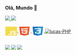 ### Olá, Mundo 👋

 <div>
  <a href="https://github.com/LucasOliveiraEvangeista">
  <img height="180em" src="https://github-readme-stats.vercel.app/api?username=LucasOliveiraEvangelista&show_icons=false&theme=dark&include_all_commits=true&count_private=true"/>
  <img height="180em" src="https://github-readme-stats.vercel.app/api/top-langs/?username=LucasOliveiraEvangelista&layout=compact&langs_count=8&theme=dark"/>
</div>
<div style="display: inline_block"><br>
  <img align="center" alt="lucas-Js" height="30" width="40" src="https://raw.githubusercontent.com/devicons/devicon/master/icons/javascript/javascript-plain.svg">
  <img align="center" alt="lucas-HTML" height="30" width="40" src="https://raw.githubusercontent.com/devicons/devicon/master/icons/html5/html5-original.svg">
  <img align="center" alt="lucas-CSS" height="30" width="40" src="https://raw.githubusercontent.com/devicons/devicon/master/icons/css3/css3-original.svg">
  <img align="center" alt="lucas-PHP" height="30" width="40" src="https://cdn.jsdelivr.net/gh/devicons/devicon/icons/php/php-original.svg">
  
</div>
  
  ##
 
<div> 
  <a href="https://www.youtube.com/channel/UCS43U305JwL2T3ze6e3KcfA" target="_blank"><img src="https://img.shields.io/badge/YouTube-FF0000?style=for-the-badge&logo=youtube&logoColor=white" target="_blank"></a>
  <a href = "mailto:lucas.evangelistadev@gmail.com"><img src="https://img.shields.io/badge/-Gmail-%23333?style=for-the-badge&logo=gmail&logoColor=white" target="_blank"></a>
  <a href="https://www.linkedin.com/in/lucas-evangelista-dev" target="_blank"><img src="https://img.shields.io/badge/-LinkedIn-%230077B5?style=for-the-badge&logo=linkedin&logoColor=white" target="_blank"></a> 
 
 
</div>
